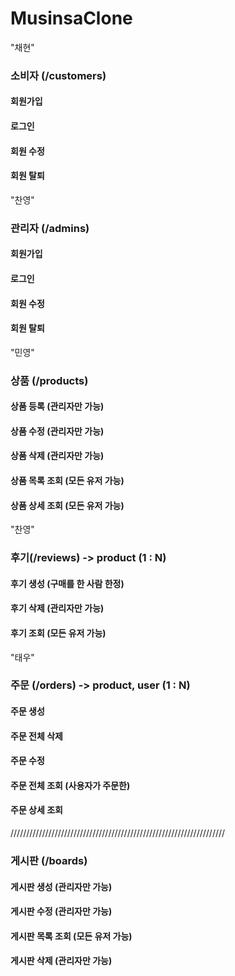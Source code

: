 # MusinsaClone

"채현"
### 소비자 (/customers)
#### 회원가입
#### 로그인
#### 회원 수정
#### 회원 탈퇴

"찬영"
### 관리자 (/admins)
#### 회원가입
#### 로그인
#### 회원 수정
#### 회원 탈퇴

"민영"
### 상품 (/products)
#### 상품 등록 (관리자만 가능)
#### 상품 수정 (관리자만 가능)
#### 상품 삭제 (관리자만 가능)
#### 상품 목록 조회 (모든 유저 가능)
#### 상품 상세 조회 (모든 유저 가능)

"찬영"
### 후기(/reviews)   -> product (1 : N)
#### 후기 생성 (구매를 한 사람 한정)
#### 후기 삭제 (관리자만 가능)
#### 후기 조회 (모든 유저 가능)

"태우"
### 주문 (/orders)     -> product, user (1 : N)
#### 주문 생성
#### 주문 전체 삭제
#### 주문 수정
#### 주문 전체 조회 (사용자가 주문한)
#### 주문 상세 조회

////////////////////////////////////////////////////////////////////
### 게시판 (/boards)
#### 게시판 생성 (관리자만 가능)
#### 게시판 수정 (관리자만 가능)
#### 게시판 목록 조회 (모든 유저 가능)
#### 게시판 삭제 (관리자만 가능)


